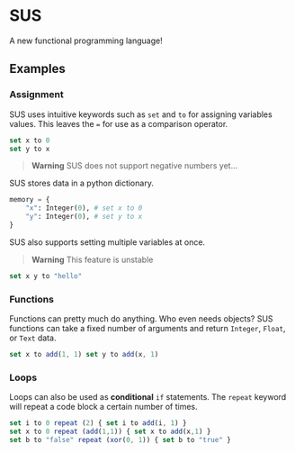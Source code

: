 # SUS

A new functional programming language!

## Examples

### Assignment

SUS uses intuitive keywords such as `set` and `to` for assigning variables values. This leaves the `=` for use as a comparison operator.

```js
set x to 0
set y to x
```

> **Warning** SUS does not support negative numbers yet...

SUS stores data in a python dictionary.

```py
memory = {
    "x": Integer(0), # set x to 0
    "y": Integer(0), # set y to x
}
```

SUS also supports setting multiple variables at once. 
> **Warning** This feature is unstable

```js
set x y to "hello"
```

### Functions

Functions can pretty much do anything. Who even needs objects? SUS functions can take a fixed number of arguments and return `Integer`, `Float`, or `Text` data.

```js
set x to add(1, 1) set y to add(x, 1)
```

### Loops

Loops can also be used as **conditional** `if` statements. The `repeat` keyword will repeat a code block a certain number of times.

```js
set i to 0 repeat (2) { set i to add(i, 1) }
set x to 0 repeat (add(1,1)) { set x to add(x,1) }
set b to "false" repeat (xor(0, 1)) { set b to "true" }
```